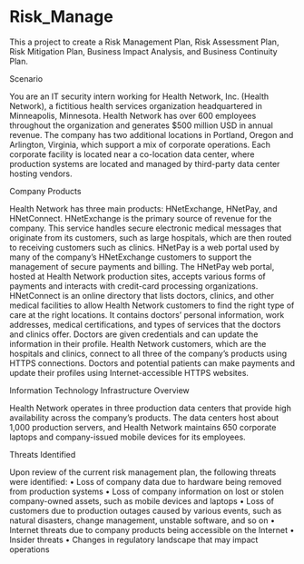 # Risk_Manage
This a project to create a Risk Management Plan, Risk Assessment Plan, Risk Mitigation Plan, Business Impact Analysis, and Business Continuity Plan.

Scenario

You are an IT security intern working for Health Network, Inc. (Health Network), a fictitious health services 
organization headquartered in Minneapolis, Minnesota. Health Network has over 600 employees throughout the 
organization and generates $500 million USD in annual revenue. The company has two additional locations in 
Portland, Oregon and Arlington, Virginia, which support a mix of corporate operations. Each corporate facility is 
located near a co-location data center, where production systems are located and managed by third-party data 
center hosting vendors. 

Company Products

Health Network has three main products: HNetExchange, HNetPay, and HNetConnect.
HNetExchange is the primary source of revenue for the company. This service handles secure electronic medical 
messages that originate from its customers, such as large hospitals, which are then routed to receiving customers 
such as clinics.
HNetPay is a web portal used by many of the company’s HNetExchange customers to support the management of 
secure payments and billing. The HNetPay web portal, hosted at Health Network production sites, accepts various 
forms of payments and interacts with credit-card processing organizations.
HNetConnect is an online directory that lists doctors, clinics, and other medical facilities to allow Health Network 
customers to find the right type of care at the right locations. It contains doctors’ personal information, work 
addresses, medical certifications, and types of services that the doctors and clinics offer. Doctors are given 
credentials and can update the information in their profile.
Health Network customers, which are the hospitals and clinics, connect to all three of the company’s products 
using HTTPS connections. Doctors and potential patients can make payments and update their profiles using 
Internet-accessible HTTPS websites.

Information Technology Infrastructure Overview

Health Network operates in three production data centers that provide high availability across the company’s 
products. The data centers host about 1,000 production servers, and Health Network maintains 650 corporate 
laptops and company-issued mobile devices for its employees.

Threats Identified

Upon review of the current risk management plan, the following threats were identified:
• Loss of company data due to hardware being removed from production systems
• Loss of company information on lost or stolen company-owned assets, such as mobile devices and laptops
• Loss of customers due to production outages caused by various events, such as natural disasters, change 
management, unstable software, and so on
• Internet threats due to company products being accessible on the Internet
• Insider threats
• Changes in regulatory landscape that may impact operations
